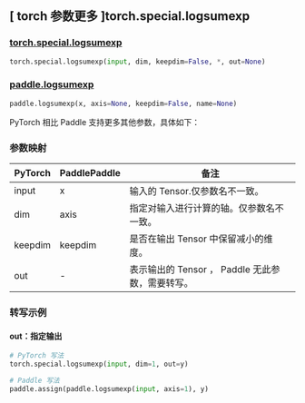 ## [ torch 参数更多 ]torch.special.logsumexp
### [torch.special.logsumexp](https://pytorch.org/docs/stable/special.html#torch.special.logsumexp)

```python
torch.special.logsumexp(input, dim, keepdim=False, *, out=None)
```

### [paddle.logsumexp](https://www.paddlepaddle.org.cn/documentation/docs/zh/develop/api/paddle/logsumexp_cn.html)

```python
paddle.logsumexp(x, axis=None, keepdim=False, name=None)
```

PyTorch 相比 Paddle 支持更多其他参数，具体如下：
### 参数映射
| PyTorch       | PaddlePaddle | 备注                                                   |
| ------------- | ------------ | ------------------------------------------------------ |
| input          |  x           | 输入的 Tensor.仅参数名不一致。  |
| dim          |  axis           | 指定对输入进行计算的轴。仅参数名不一致。  |
| keepdim          |  keepdim           | 是否在输出 Tensor 中保留减小的维度。  |
| out         | -         | 表示输出的 Tensor ， Paddle 无此参数，需要转写。 |

### 转写示例
#### out：指定输出
```python
# PyTorch 写法
torch.special.logsumexp(input, dim=1, out=y)

# Paddle 写法
paddle.assign(paddle.logsumexp(input, axis=1), y)
```
